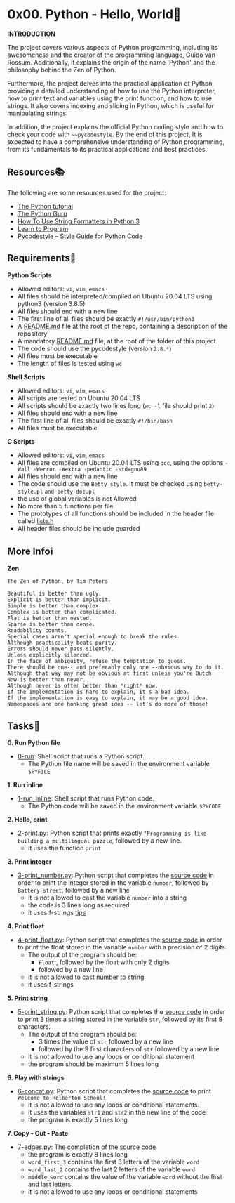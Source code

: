 # 0x00. Python - Hello, World:ocean:

**INTRODUCTION**

The project covers various aspects of Python programming, including its awesomeness and the creator of the programming language, Guido van Rossum. Additionally, it explains the origin of the name 'Python' and the philosophy behind the Zen of Python.

Furthermore, the project delves into the practical application of Python, providing a detailed understanding of how to use the Python interpreter, how to print text and variables using the print function, and how to use strings. It also covers indexing and slicing in Python, which is useful for manipulating strings.

In addition, the project explains the official Python coding style and how to check your code with `~~pycodestyle`. By the end of this project, It is expected to have a comprehensive understanding of Python programming, from its fundamentals to its practical applications and best practices.

## Resources:books:

The following are some resources used for the project:
- [The Python tutorial](https://docs.python.org/3/tutorial/index.html)
- [The Python Guru](https://thepythonguru.com/)
- [How To Use String Formatters in Python 3](https://realpython.com/python-f-strings/)
- [Learn to Program](https://youtube.com/playlist?list=PLGLfVvz_LVvTn3cK5e6LjhgGiSeVlIRwt)
- [Pycodestyle – Style Guide for Python Code](https://pypi.org/project/pycodestyle/)

## Requirements:pushpin:

**Python Scripts**
- Allowed editors: `vi`, `vim`, `emacs`
- All files should be interpreted/compiled on Ubuntu 20.04 LTS using python3 (version 3.8.5)
- All files should end with a new line
- The first line of all files should be exactly `#!/usr/bin/python3`
- A [README.md](../README.md) file at the root of the repo, containing a description of the repository
- A mandatory [README.md](./README.md) file, at the root of the folder of this project.
- The code should use the pycodestyle (version `2.8.*`)
- All files must be executable
- The length of files is tested using `wc`

**Shell Scripts**
- Allowed editors: `vi`, `vim`, `emacs`
- All scripts are tested on Ubuntu 20.04 LTS
- All scripts should be exactly two lines long (`wc -l` file should print `2`)
- All files should end with a new line
- The first line of all files should be exactly `#!/bin/bash`
- All files must be executable

**C Scripts**
- Allowed editors: `vi`, `vim`, `emacs`
- All files are compiled on Ubuntu 20.04 LTS using `gcc`, using the options `-Wall -Werror -Wextra -pedantic -std=gnu89`
- All files should end with a new line
- The code should use the `Betty style`. It must be checked using `betty-style.pl` `and betty-doc.pl`
- the use of global variables is not Allowed
- No more than 5 functions per file
- The prototypes of all functions should be included in the header file called [lists.h](./lists.h)
- All header files should be include guarded

## More Info:information_source:

**Zen**
```
The Zen of Python, by Tim Peters

Beautiful is better than ugly.
Explicit is better than implicit.
Simple is better than complex.
Complex is better than complicated.
Flat is better than nested.
Sparse is better than dense.
Readability counts.
Special cases aren't special enough to break the rules.
Although practicality beats purity.
Errors should never pass silently.
Unless explicitly silenced.
In the face of ambiguity, refuse the temptation to guess.
There should be one-- and preferably only one --obvious way to do it.
Although that way may not be obvious at first unless you're Dutch.
Now is better than never.
Although never is often better than *right* now.
If the implementation is hard to explain, it's a bad idea.
If the implementation is easy to explain, it may be a good idea.
Namespaces are one honking great idea -- let's do more of those!
```
## Tasks:page_with_curl:
**0. Run Python file**
- [0-run](./0-run): Shell script that runs a Python script.
  - The Python file name will be saved in the environment variable `$PYFILE`

**1. Run inline**
- [1-run_inline](./1-run_inline): Shell script that runs Python code.
  - The Python code will be saved in the environment variable `$PYCODE`

**2. Hello, print**
- [2-print.py](./2-print.py): Python script that prints exactly `"Programming is like building a multilingual puzzle`, followed by a new line.
  - it uses the function `print`

**3. Print integer**
- [3-print_number.py](./3-print_number.py): Python script that completes the [source code](https://github.com/holbertonschool/0x00.py/blob/master/3-print_number.py) in order to print the integer stored in the variable `number`, followed by `Battery street`, followed by a new line
  - it is not allowed to cast the variable `number` into a string
  - the code is 3 lines long as required
  - it uses f-strings [tips](https://realpython.com/python-f-strings/)

**4. Print float**
- [4-print_float.py](./4-print_float.py): Python script that completes the [source code](https://github.com/holbertonschool/0x00.py/blob/master/4-print_float.py) in order to print the float stored in the variable `number` with a precision of 2 digits.
  - The output of the program should be:
    - `Float`:, followed by the float with only 2 digits
    - followed by a new line
  - it is not allowed to cast number to string
  - it uses f-strings

**5. Print string**
- [5-print_string.py](./5-print_string.py): Python script that completes the [source code](https://github.com/holbertonschool/0x00.py/blob/master/5-print_string.py) in order to print 3 times a string stored in the variable `str`, followed by its first 9 characters.
  - The output of the program should be:
    - 3 times the value of `str` followed by a new line
    - followed by the 9 first characters of `str` followed by a new line
  - it is not allowed to use any loops or conditional statement
  - the program should be maximum 5 lines long

**6. Play with strings**
- [6-concat.py](./6-concat.py): Python script that completes the [source code](https://github.com/holbertonschool/0x00.py/blob/master/6-concat.py) to print `Welcome to Holberton School!`
  - it is not allowed to use any loops or conditional statements.
  - it uses the variables `str1` and `str2` in the new line of the code
  - the program is exactly 5 lines long

**7. Copy - Cut - Paste**
- [7-edges.py](./7-edges.py): The completion of the [source code](https://github.com/holbertonschool/0x00.py/blob/master/7-edges.py)
  - the program is exactly 8 lines long
  - `word_first_3` contains the first 3 letters of the variable `word`
  - `word_last_2` contains the last 2 letters of the variable `word`
  - `middle_word` contains the value of the variable `word` without the first and last letters
  - it is not allowed to use any loops or conditional statements
